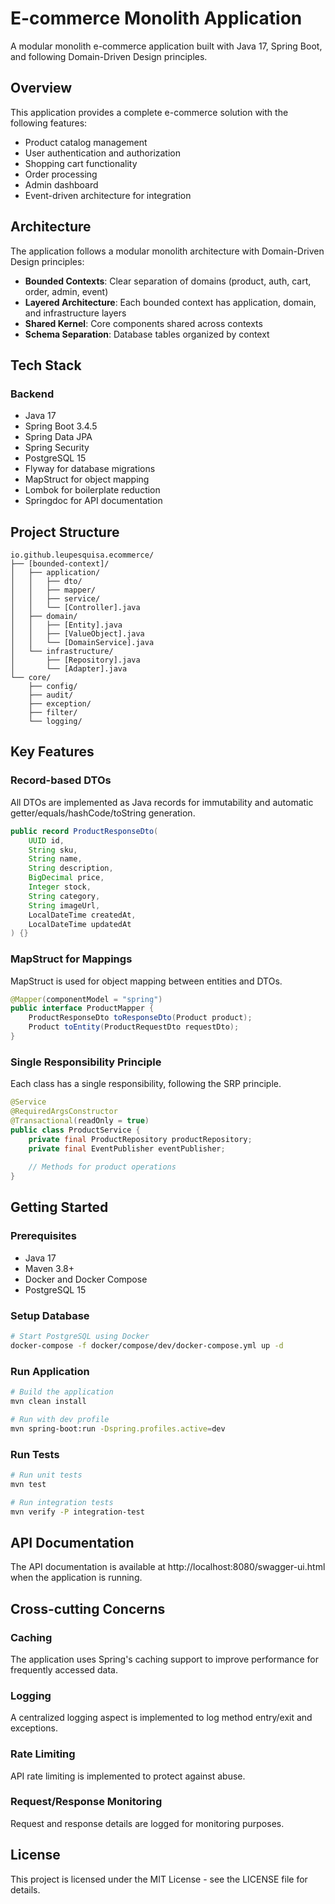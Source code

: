 # E-commerce Monolith Application

A modular monolith e-commerce application built with Java 17, Spring Boot, and following Domain-Driven Design principles.

## Overview

This application provides a complete e-commerce solution with the following features:
- Product catalog management
- User authentication and authorization
- Shopping cart functionality
- Order processing
- Admin dashboard
- Event-driven architecture for integration

## Architecture

The application follows a modular monolith architecture with Domain-Driven Design principles:

- **Bounded Contexts**: Clear separation of domains (product, auth, cart, order, admin, event)
- **Layered Architecture**: Each bounded context has application, domain, and infrastructure layers
- **Shared Kernel**: Core components shared across contexts
- **Schema Separation**: Database tables organized by context

## Tech Stack

### Backend
- Java 17
- Spring Boot 3.4.5
- Spring Data JPA
- Spring Security
- PostgreSQL 15
- Flyway for database migrations
- MapStruct for object mapping
- Lombok for boilerplate reduction
- Springdoc for API documentation

## Project Structure

```
io.github.leupesquisa.ecommerce/
├── [bounded-context]/
│   ├── application/
│   │   ├── dto/
│   │   ├── mapper/
│   │   ├── service/
│   │   └── [Controller].java
│   ├── domain/
│   │   ├── [Entity].java
│   │   ├── [ValueObject].java
│   │   └── [DomainService].java
│   └── infrastructure/
│       ├── [Repository].java
│       └── [Adapter].java
└── core/
    ├── config/
    ├── audit/
    ├── exception/
    ├── filter/
    └── logging/
```

## Key Features

### Record-based DTOs
All DTOs are implemented as Java records for immutability and automatic getter/equals/hashCode/toString generation.

```java
public record ProductResponseDto(
    UUID id,
    String sku,
    String name,
    String description,
    BigDecimal price,
    Integer stock,
    String category,
    String imageUrl,
    LocalDateTime createdAt,
    LocalDateTime updatedAt
) {}
```

### MapStruct for Mappings
MapStruct is used for object mapping between entities and DTOs.

```java
@Mapper(componentModel = "spring")
public interface ProductMapper {
    ProductResponseDto toResponseDto(Product product);
    Product toEntity(ProductRequestDto requestDto);
}
```

### Single Responsibility Principle
Each class has a single responsibility, following the SRP principle.

```java
@Service
@RequiredArgsConstructor
@Transactional(readOnly = true)
public class ProductService {
    private final ProductRepository productRepository;
    private final EventPublisher eventPublisher;
    
    // Methods for product operations
}
```

## Getting Started

### Prerequisites
- Java 17
- Maven 3.8+
- Docker and Docker Compose
- PostgreSQL 15

### Setup Database
```bash
# Start PostgreSQL using Docker
docker-compose -f docker/compose/dev/docker-compose.yml up -d
```

### Run Application
```bash
# Build the application
mvn clean install

# Run with dev profile
mvn spring-boot:run -Dspring.profiles.active=dev
```

### Run Tests
```bash
# Run unit tests
mvn test

# Run integration tests
mvn verify -P integration-test
```

## API Documentation

The API documentation is available at http://localhost:8080/swagger-ui.html when the application is running.

## Cross-cutting Concerns

### Caching
The application uses Spring's caching support to improve performance for frequently accessed data.

### Logging
A centralized logging aspect is implemented to log method entry/exit and exceptions.

### Rate Limiting
API rate limiting is implemented to protect against abuse.

### Request/Response Monitoring
Request and response details are logged for monitoring purposes.

## License

This project is licensed under the MIT License - see the LICENSE file for details.